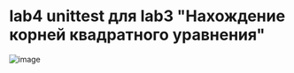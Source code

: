 # lab4 unittest для lab3 "Нахождение корней квадратного уравнения"
![image](https://github.com/annalukyanovaa/lab4/assets/124794622/f0b3f14e-d798-4b6f-a1e1-b49075a84cea)
